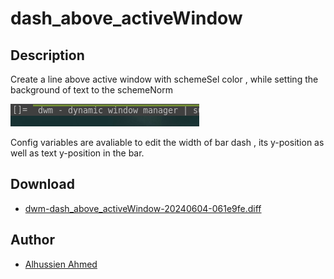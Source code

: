 dash_above_activeWindow
=============

Description
-----------
Create a line above active window with schemeSel color , while setting
the background of text to the schemeNorm

![screenshot of the activewindow in the bar after patch](preview.png)

Config variables are avaliable to edit the width of bar dash , its y-position
as well as text y-position in the bar.

Download
--------
* [dwm-dash_above_activeWindow-20240604-061e9fe.diff](dwm-dash_above_activeWindow-20240604-061e9fe.diff)

Author
------
* [Alhussien Ahmed](https://github.com/donRehan)
